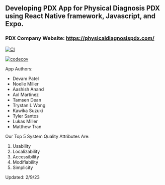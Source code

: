 ## Developing PDX App for Physical Diagnosis PDX using React Native framework, Javascript, and Expo.

### PDX Company Website: https://physicaldiagnosispdx.com/

[![CI](https://github.com/upcs/cs341-spring-2022-diagnosis/actions/workflows/main.yml/badge.svg?branch=master&event=push)](https://github.com/upcs/cs341-spring-2022-diagnosis/actions/workflows/main.yml)

[![codecov](https://codecov.io/gh/upcs/cs341-spring-2022-diagnosis/branch/master/graph/badge.svg?token=3RL7cVKmmv)](https://codecov.io/gh/upcs/cs341-spring-2022-diagnosis)

App Authors: 
- Devam Patel
- Noelle Miller
- Aashish Anand
- Axl Martinez 
- Tamsen Dean
- Trystan L Wong 
- Kawika Suzuki
- Tyler Santos
- Lukas Miller
- Matthew Tran

Our Top 5 System Quality Attributes Are:
1) Usability
2) Localizability 
3) Accessibility
4) Modifiability
5) Simplicity

Updated: 2/9/23
